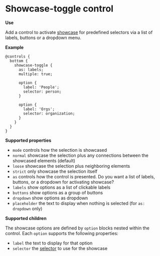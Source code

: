 # Showcase-toggle control

**Use**

Add a control to activate [showcase](../advanced-settings.md#showcasing) for predefined selectors via a list of labels, buttons or a dropdown menu.

**Example**

```
@controls {
  bottom {
    showcase-toggle {
      as: labels;
      multiple: true;

      option {
        label: 'People';
        selector: person;
      }

      option {
        label: 'Orgs';
        selector: organization;
      }
    }
  }
}

```

**Supported properties**

* `mode` controls how the selection is showcased
 * `normal` showcase the selection plus any connections between the showcased elements (default)
 * `loose` showcase the selection plus neighboring elements
 * `strict` only showcase the selection itself
* `as` controls how the control is presented. Do you want a list of labels, buttons, or a dropdown for activating showcase?
 * `labels` show options as a list of clickable labels
 * `buttons` show options as a group of buttons
 * `dropdown` show options as dropdown
* `placeholder` the text to display when nothing is selected (for `as: dropdown` only)

**Supported children**

The showcase options are defined by `option` blocks nested within the control. Each `option` supports the following properties:

* `label` the text to display for that option
* `selector` the [selector](../selectors.html#selectors) to use for the showcase
